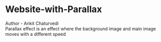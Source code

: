 # Website-with-Parallax
Author - Ankit Chaturvedi
<br>
Parallax effect is an effect where the background image and main image moves with a different speed
